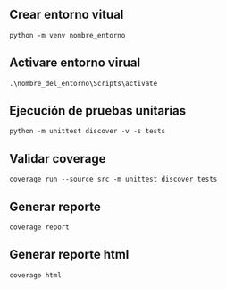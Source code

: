 ## Crear entorno vitual

`python -m venv nombre_entorno`

## Activare entorno virual

`.\nombre_del_entorno\Scripts\activate`

## Ejecución de pruebas unitarias

`python -m unittest discover -v -s tests`

## Validar coverage

`coverage run --source src -m unittest discover tests`

## Generar reporte

`coverage report`

## Generar reporte html

`coverage html`

